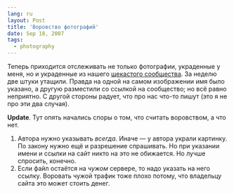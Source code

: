 ```yaml
---
lang: ru
layout: Post
title: 'Воровство фотографий'
date: Sep 18, 2007
tags:
  - photography
---
```


Теперь приходится отслеживать не только фотографии, украденные у меня, но и украденные из нашего [щекастого сообщества](http://community.livejournal.com/hamster_photo/ "Маленькие зверушки с большими щеками"). За неделю две штуки утащили. Правда на одной на самом изображении имя было указано, а другую разместили со ссылкой на сообщество; но всё равно неприятно. С другой стороны радует, что про нас что-то пишут (это я не про эти два случая).

**Update**. Тут опять начались споры о том, что считать воровством, а что нет.

1. Автора нужно указывать _всегда_. Иначе — у автора украли картинку. По закону нужно ещё и разрешение спрашивать. Но при указании имени и ссылки на сайт никто на это не обижается. Но лучше спросить, конечно.
2. Если файл остаётся на _чужом_ сервере, то надо указать на него ссылку. Воровать чужой трафик тоже плохо потому, что владельцу сайта это может стоить денег.

